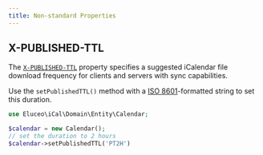 ```yaml
---
title: Non-standard Properties
---
```


## X-PUBLISHED-TTL

The [`X-PUBLISHED-TTL`](http://msdn.microsoft.com/en-us/library/ee178699(v=exchg.80).aspx) property specifies a suggested iCalendar file download frequency for clients and servers with sync capabilities.

Use the `setPublishedTTL()` method with a [ISO 8601](https://en.wikipedia.org/wiki/ISO_8601#Durations)-formatted string to set this duration.

```php
use Eluceo\iCal\Domain\Entity\Calendar;

$calendar = new Calendar();
// set the duration to 2 hours
$calendar->setPublishedTTL('PT2H')
```
